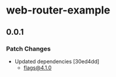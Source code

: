 # web-router-example

## 0.0.1

### Patch Changes

- Updated dependencies [30ed4dd]
  - flags@4.1.0

